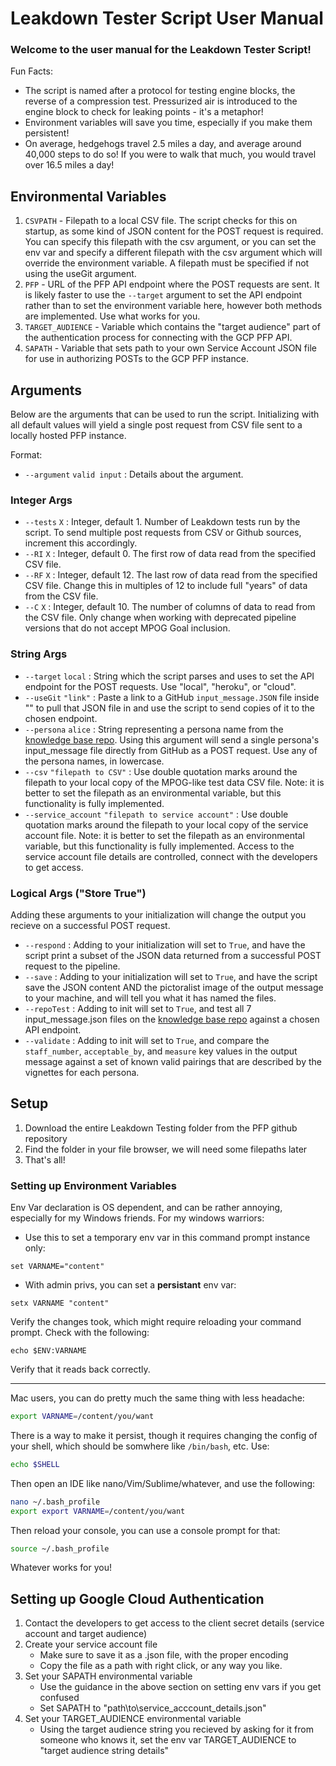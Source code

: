 
# Leakdown Tester Script User Manual
### Welcome to the user manual for the Leakdown Tester Script!
Fun Facts:
- The script is named after a protocol for testing engine blocks, the reverse of a compression test. Pressurized air is introduced to the engine block to check for leaking points - it's a metaphor!
- Environment variables will save you time, especially if you make them persistent!
- On average, hedgehogs travel 2.5 miles a day, and average around 40,000 steps to do so! If you were to walk that much, you would travel over 16.5 miles a day!

## Environmental Variables
1) `CSVPATH` - Filepath to a local CSV file. 
The script checks for this on startup, as some kind of JSON content for the POST request is required. You can specify this filepath with the csv argument, or you can set the env var and specify a different filepath with the csv argument which will override the environment variable. A filepath must be specified if not using the useGit argument.
2) `PFP` - URL of the PFP API endpoint where the POST requests are sent.
It is likely faster to use the `--target` argument to set the API endpoint rather than to set the environment variable here, however both methods are implemented. Use what works for you.
3) `TARGET_AUDIENCE` - Variable which contains the "target audience" part of the authentication process for connecting with the GCP PFP API. 
4) `SAPATH` - Variable that sets path to your own Service Account JSON file for use in authorizing POSTs to the GCP PFP instance.

## Arguments
Below are the arguments that can be used to run the script. Initializing with all default values will yield a single post request from CSV file sent to a locally hosted PFP instance.

Format:
- `--argument` `valid input` : Details about the argument.

### Integer Args
- `--tests` `X` : Integer, default 1. Number of Leakdown tests run by the script. To send multiple post requests from CSV or Github sources, increment this accordingly.
- `--RI` `X` : Integer, default 0. The first row of data read from the specified CSV file.
- `--RF` `X` : Integer, default 12. The last row of data read from the specified CSV file. Change this in multiples of 12 to include full "years" of data from the CSV file.
- `--C` `X` : Integer, default 10. The number of columns of data to read from the CSV file. Only change when working with deprecated pipeline versions that do not accept MPOG Goal inclusion. 


### String Args
- `--target` `local` : String which the script parses and uses to set the API endpoint for the POST requests. Use "local", "heroku", or "cloud".
- `--useGit` `"link"` : Paste a link to a GitHub `input_message.JSON` file inside "" to pull that JSON file in and use the script to send copies of it to the chosen endpoint.
- `--persona` `alice` : String representing a persona name from the [knowledge base repo](https://github.com/Display-Lab/knowledge-base/tree/main/vignettes/personas). Using this argument will send a single persona's input_message file directly from GitHub as a POST request. Use any of the persona names, in lowercase.
-  `--csv` `"filepath to CSV"` : Use double quotation marks around the filepath to your local copy of the MPOG-like test data CSV file. Note: it is better to set the filepath as an environmental variable, but this functionality is fully implemented.
-  `--service_account` `"filepath to service account"` : Use double quotation marks around the filepath to your local copy of the service account file. Note: it is better to set the filepath as an environmental variable, but this functionality is fully implemented. Access to the service account file details are controlled, connect with the developers to get access.

### Logical Args ("Store True")
Adding these arguments to your initialization will change the output you recieve on a successful POST request.

- `--respond` : Adding to your initialization will set to `True`, and have the script print a subset of the JSON data returned from a successful POST request to the pipeline.
- `--save` : Adding to your initialization will set to `True`, and have the script save the JSON content AND the pictoralist image of the output message to your machine, and will tell you what it has named the files.
- `--repoTest` : Adding to init will set to `True`, and test all 7 input_message.json files on the [knowledge base repo](https://github.com/Display-Lab/knowledge-base/tree/main/vignettes/personas) against a chosen API endpoint.
- `--validate` : Adding to init will set to `True`, and compare the `staff_number`, `acceptable_by`, and `measure` key values in the output message against a set of known valid pairings that are described by the vignettes for each persona.

## Setup
1) Download the entire Leakdown Testing folder from the PFP github repository
2) Find the folder in your file browser, we will need some filepaths later
3) That's all!

### Setting up Environment Variables
Env Var declaration is OS dependent, and can be rather annoying, especially for my Windows friends. 
For my windows warriors:
- Use this to set a temporary env var in this command prompt instance only:
```shell
set VARNAME="content"
```
- With admin privs, you can set a **persistant** env var:
```shell
setx VARNAME "content"
```
Verify the changes took, which might require reloading your command prompt. Check with the following:
```shell
echo $ENV:VARNAME
```
Verify that it reads back correctly.

---
Mac users, you can do pretty much the same thing with less headache:
```bash
export VARNAME=/content/you/want
```
There is a way to make it persist, though it requires changing the config of your shell, which should be somwhere like `/bin/bash`, etc. 
Use:
```bash
echo $SHELL
```
Then open an IDE like nano/Vim/Sublime/whatever, and use the following:
```bash
nano ~/.bash_profile
export export VARNAME=/content/you/want
```
Then reload your console, you can use a console prompt for that:
 ```bash
 source ~/.bash_profile
```
Whatever works for you!
## Setting up Google Cloud Authentication
1) Contact the developers to get access to the client secret details (service account and target audience)
2) Create your service account file
   - Make sure to save it as a .json file, with the proper encoding
   - Copy the file as a path with right click, or any way you like.
3) Set your SAPATH environmental variable
   - Use the guidance in the above section on setting env vars if you get confused
   - Set SAPATH to "path\to\service_acccount_details.json"
4) Set your TARGET_AUDIENCE environmental variable
   - Using the target audience string you recieved by asking for it from someone who knows it, set the env var TARGET_AUDIENCE to "target audience string details"